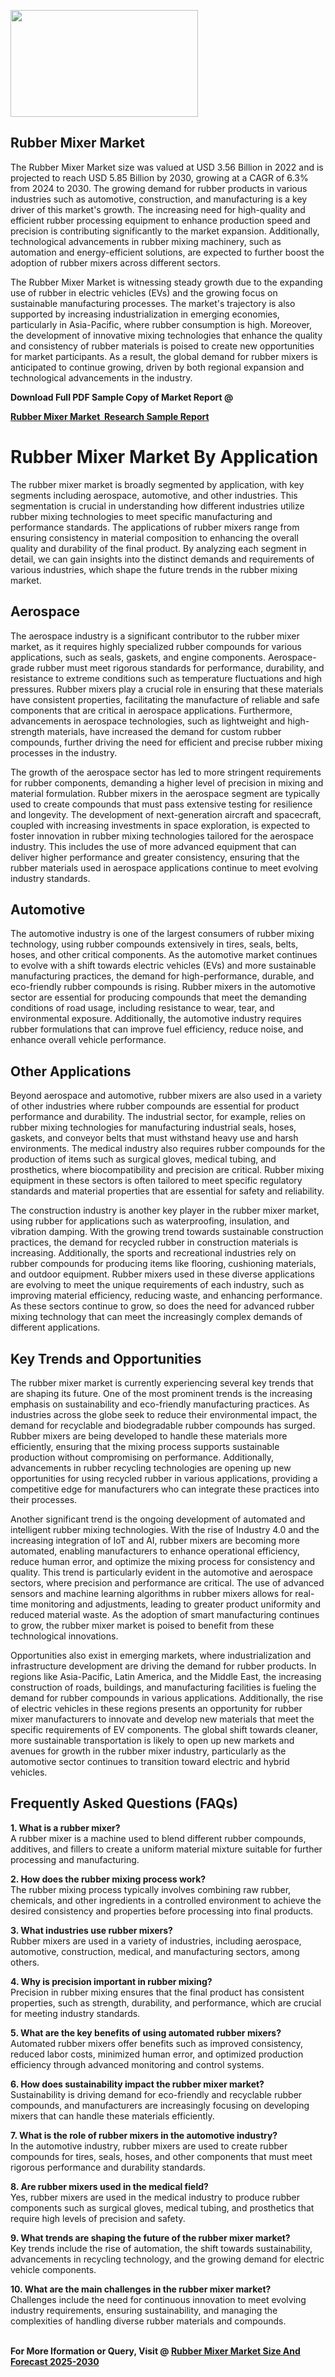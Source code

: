 <p><img class="alignnone size-medium wp-image-20088" src="https://ffe5etoiles.com/wp-content/uploads/2024/12/MST1-300x171.png" alt="" width="300" height="171" /></p><p> <h2>Rubber Mixer Market </h2><p>The Rubber Mixer Market size was valued at USD 3.56 Billion in 2022 and is projected to reach USD 5.85 Billion by 2030, growing at a CAGR of 6.3% from 2024 to 2030. The growing demand for rubber products in various industries such as automotive, construction, and manufacturing is a key driver of this market's growth. The increasing need for high-quality and efficient rubber processing equipment to enhance production speed and precision is contributing significantly to the market expansion. Additionally, technological advancements in rubber mixing machinery, such as automation and energy-efficient solutions, are expected to further boost the adoption of rubber mixers across different sectors.</p><p>The Rubber Mixer Market is witnessing steady growth due to the expanding use of rubber in electric vehicles (EVs) and the growing focus on sustainable manufacturing processes. The market's trajectory is also supported by increasing industrialization in emerging economies, particularly in Asia-Pacific, where rubber consumption is high. Moreover, the development of innovative mixing technologies that enhance the quality and consistency of rubber materials is poised to create new opportunities for market participants. As a result, the global demand for rubber mixers is anticipated to continue growing, driven by both regional expansion and technological advancements in the industry.</p></p><p><strong>Download Full PDF Sample Copy of Market Report @</strong></p><p><strong><a href="https://www.verifiedmarketreports.com/download-sample/?rid=317152&utm_source=Sites-google&utm_medium=265" target="_blank">Rubber Mixer Market &nbsp;Research Sample Report</a></strong></p><p><h1>Rubber Mixer Market By Application</h1><p>The rubber mixer market is broadly segmented by application, with key segments including aerospace, automotive, and other industries. This segmentation is crucial in understanding how different industries utilize rubber mixing technologies to meet specific manufacturing and performance standards. The applications of rubber mixers range from ensuring consistency in material composition to enhancing the overall quality and durability of the final product. By analyzing each segment in detail, we can gain insights into the distinct demands and requirements of various industries, which shape the future trends in the rubber mixing market.</p><h2>Aerospace</h2><p>The aerospace industry is a significant contributor to the rubber mixer market, as it requires highly specialized rubber compounds for various applications, such as seals, gaskets, and engine components. Aerospace-grade rubber must meet rigorous standards for performance, durability, and resistance to extreme conditions such as temperature fluctuations and high pressures. Rubber mixers play a crucial role in ensuring that these materials have consistent properties, facilitating the manufacture of reliable and safe components that are critical in aerospace applications. Furthermore, advancements in aerospace technologies, such as lightweight and high-strength materials, have increased the demand for custom rubber compounds, further driving the need for efficient and precise rubber mixing processes in the industry.</p><p>The growth of the aerospace sector has led to more stringent requirements for rubber components, demanding a higher level of precision in mixing and material formulation. Rubber mixers in the aerospace segment are typically used to create compounds that must pass extensive testing for resilience and longevity. The development of next-generation aircraft and spacecraft, coupled with increasing investments in space exploration, is expected to foster innovation in rubber mixing technologies tailored for the aerospace industry. This includes the use of more advanced equipment that can deliver higher performance and greater consistency, ensuring that the rubber materials used in aerospace applications continue to meet evolving industry standards.</p><h2>Automotive</h2><p>The automotive industry is one of the largest consumers of rubber mixing technology, using rubber compounds extensively in tires, seals, belts, hoses, and other critical components. As the automotive market continues to evolve with a shift towards electric vehicles (EVs) and more sustainable manufacturing practices, the demand for high-performance, durable, and eco-friendly rubber compounds is rising. Rubber mixers in the automotive sector are essential for producing compounds that meet the demanding conditions of road usage, including resistance to wear, tear, and environmental exposure. Additionally, the automotive industry requires rubber formulations that can improve fuel efficiency, reduce noise, and enhance overall vehicle performance.</p><pWith the increasing adoption of electric and hybrid vehicles, the automotive rubber mixer market is also witnessing a shift towards developing materials that align with sustainability goals. The growing focus on reducing carbon footprints and enhancing fuel efficiency is driving the use of recycled rubber materials and greener compounds. Rubber mixers are also crucial in the production of lightweight and high-strength components, especially for electric vehicles where reducing vehicle weight is a priority. Furthermore, the rise in autonomous and connected vehicle technologies presents new opportunities for rubber mixing applications, as innovative materials and manufacturing processes will be needed to meet the unique demands of these vehicles.</p><h2>Other Applications</h2><p>Beyond aerospace and automotive, rubber mixers are also used in a variety of other industries where rubber compounds are essential for product performance and durability. The industrial sector, for example, relies on rubber mixing technologies for manufacturing industrial seals, hoses, gaskets, and conveyor belts that must withstand heavy use and harsh environments. The medical industry also requires rubber compounds for the production of items such as surgical gloves, medical tubing, and prosthetics, where biocompatibility and precision are critical. Rubber mixing equipment in these sectors is often tailored to meet specific regulatory standards and material properties that are essential for safety and reliability.</p><p>The construction industry is another key player in the rubber mixer market, using rubber for applications such as waterproofing, insulation, and vibration damping. With the growing trend towards sustainable construction practices, the demand for recycled rubber in construction materials is increasing. Additionally, the sports and recreational industries rely on rubber compounds for producing items like flooring, cushioning materials, and outdoor equipment. Rubber mixers used in these diverse applications are evolving to meet the unique requirements of each industry, such as improving material efficiency, reducing waste, and enhancing performance. As these sectors continue to grow, so does the need for advanced rubber mixing technology that can meet the increasingly complex demands of different applications.</p><h2>Key Trends and Opportunities</h2><p>The rubber mixer market is currently experiencing several key trends that are shaping its future. One of the most prominent trends is the increasing emphasis on sustainability and eco-friendly manufacturing practices. As industries across the globe seek to reduce their environmental impact, the demand for recyclable and biodegradable rubber compounds has surged. Rubber mixers are being developed to handle these materials more efficiently, ensuring that the mixing process supports sustainable production without compromising on performance. Additionally, advancements in rubber recycling technologies are opening up new opportunities for using recycled rubber in various applications, providing a competitive edge for manufacturers who can integrate these practices into their processes.</p><p>Another significant trend is the ongoing development of automated and intelligent rubber mixing technologies. With the rise of Industry 4.0 and the increasing integration of IoT and AI, rubber mixers are becoming more automated, enabling manufacturers to enhance operational efficiency, reduce human error, and optimize the mixing process for consistency and quality. This trend is particularly evident in the automotive and aerospace sectors, where precision and performance are critical. The use of advanced sensors and machine learning algorithms in rubber mixers allows for real-time monitoring and adjustments, leading to greater product uniformity and reduced material waste. As the adoption of smart manufacturing continues to grow, the rubber mixer market is poised to benefit from these technological innovations.</p><p>Opportunities also exist in emerging markets, where industrialization and infrastructure development are driving the demand for rubber products. In regions like Asia-Pacific, Latin America, and the Middle East, the increasing construction of roads, buildings, and manufacturing facilities is fueling the demand for rubber compounds in various applications. Additionally, the rise of electric vehicles in these regions presents an opportunity for rubber mixer manufacturers to innovate and develop new materials that meet the specific requirements of EV components. The global shift towards cleaner, more sustainable transportation is likely to open up new markets and avenues for growth in the rubber mixer industry, particularly as the automotive sector continues to transition toward electric and hybrid vehicles.</p><h2>Frequently Asked Questions (FAQs)</h2><p><strong>1. What is a rubber mixer?</strong><br>A rubber mixer is a machine used to blend different rubber compounds, additives, and fillers to create a uniform material mixture suitable for further processing and manufacturing.</p><p><strong>2. How does the rubber mixing process work?</strong><br>The rubber mixing process typically involves combining raw rubber, chemicals, and other ingredients in a controlled environment to achieve the desired consistency and properties before processing into final products.</p><p><strong>3. What industries use rubber mixers?</strong><br>Rubber mixers are used in a variety of industries, including aerospace, automotive, construction, medical, and manufacturing sectors, among others.</p><p><strong>4. Why is precision important in rubber mixing?</strong><br>Precision in rubber mixing ensures that the final product has consistent properties, such as strength, durability, and performance, which are crucial for meeting industry standards.</p><p><strong>5. What are the key benefits of using automated rubber mixers?</strong><br>Automated rubber mixers offer benefits such as improved consistency, reduced labor costs, minimized human error, and optimized production efficiency through advanced monitoring and control systems.</p><p><strong>6. How does sustainability impact the rubber mixer market?</strong><br>Sustainability is driving demand for eco-friendly and recyclable rubber compounds, and manufacturers are increasingly focusing on developing mixers that can handle these materials efficiently.</p><p><strong>7. What is the role of rubber mixers in the automotive industry?</strong><br>In the automotive industry, rubber mixers are used to create rubber compounds for tires, seals, hoses, and other components that must meet rigorous performance and durability standards.</p><p><strong>8. Are rubber mixers used in the medical field?</strong><br>Yes, rubber mixers are used in the medical industry to produce rubber components such as surgical gloves, medical tubing, and prosthetics that require high levels of precision and safety.</p><p><strong>9. What trends are shaping the future of the rubber mixer market?</strong><br>Key trends include the rise of automation, the shift towards sustainability, advancements in recycling technology, and the growing demand for electric vehicle components.</p><p><strong>10. What are the main challenges in the rubber mixer market?</strong><br>Challenges include the need for continuous innovation to meet evolving industry requirements, ensuring sustainability, and managing the complexities of handling diverse rubber materials and compounds.</p><strong><br />For More Iformation or Query, Visit @ <a href="https://www.verifiedmarketreports.com/product/rubber-mixer-market/" target="_blank">Rubber Mixer Market Size And Forecast 2025-2030</a></strong></p>

